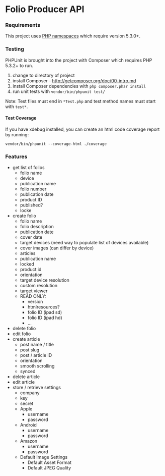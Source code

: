 # Folio Producer API

### Requirements

This project uses [PHP namespaces](http://www.php.net/manual/en/language.namespaces.rationale.php)
which require version 5.3.0+.


### Testing

PHPUnit is brought into the project with Composer which requires PHP 5.3.2+ to run.

1. change to directory of project
2. install Composer - http://getcomposer.org/doc/00-intro.md
3. install Composer dependencies with `php composer.phar install`
4. run unit tests with `vendor/bin/phpunit test/`

Note: Test files must end in `*Test.php` and test method names must start with `test*`.


#### Test Coverage

If you have xdebug installed, you can create an html code coverage report by running:

    vendor/bin/phpunit --coverage-html ./coverage


### Features

* get list of folios
    * folio name
    * device
    * publication name
    * folio number
    * publication date
    * product ID
    * published?
    * locke
* create folio
    * folio name
    * folio description
    * publication date
    * cover date
    * target devices (need way to populate list of devices available)
    * cover images (can differ by device)
    * articles
    * publication name
    * locked
    * product id
    * orientation
    * target device resolution
    * custom resolution
    * target viewer
    * READ ONLY:
        * version
        * htmlresources?
        * folio ID (ipad sd)
        * folio ID (ipad hd)
        * ...
* delete folio
* edit folio
* create article
    * post name / title
    * post slug
    * post / article ID
    * orientation
    * smooth scrolling
    * synced
* delete article
* edit article
* store / retrieve settings
    * company
    * key
    * secret
    * Apple
        * username
        * password
    * Android
        * username
        * password
    * Amazon
        * username
        * password
    * Default Image Settings
        * Default Asset Format
        * Default JPEG Quality
